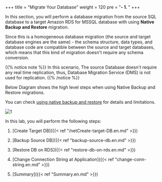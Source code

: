 +++
title = "Migrate Your Database"
weight = 120
pre = "<b>- 1. </b>"
+++


In this section, you will perform a database migration from the source SQL database to a target Amazon RDS for MSSQL database with using **Native Backup and Restore** migration.

Since this is a homogeneous database migration (the source and target database engines are the same) - the schema structure, data types, and database code are compatible between the source and target databases, which means that this kind of migration doesn't require any schema conversion.

{{% notice note %}}
In this scenario, The source Database doesn't require any real time replication, thus, Database Migration Service (DMS) is not used for replication.
{{% /notice %}}

Below Diagram shows the high level steps when using Native Backup and Restore migrations.

You can check <a href="https://docs.aws.amazon.com/AmazonRDS/latest/UserGuide/SQLServer.Procedural.Importing.html" target="_blank">using native backup and restore</a> for details and limitations.

![1](/db-mig/net-db-migration-overview.png)

In this lab, you will perform the following steps:

1. [Create Target DB]({{< ref "/netCreate-target-DB.en.md" >}})

2. [Backup Source DB]({{< ref "backup-source-db.en.md" >}})

3. [Restore DB on RDS]({{< ref "restore-db-on-rds.en.md" >}})

4. [Change Connection String at Application]({{< ref "change-conn-string.en.md" >}})

5. [Summary]({{< ref "Summary.en.md" >}})
